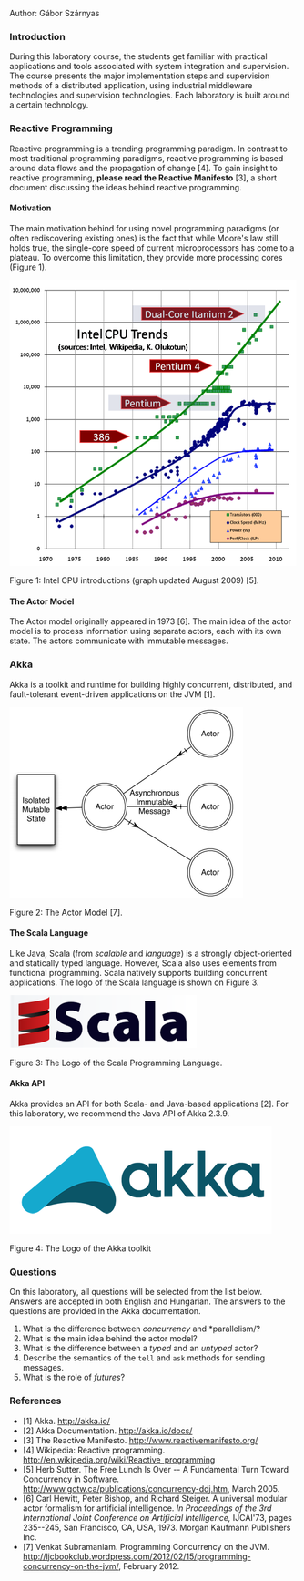 Author: Gábor Szárnyas

### Introduction

During this laboratory course, the students get familiar with practical applications and tools associated with system integration and supervision. The course presents the major implementation steps and supervision methods of a distributed application, using industrial middleware technologies and supervision technologies. Each laboratory is built around a certain technology.

### Reactive Programming

Reactive programming is a trending programming paradigm. In contrast to most traditional programming paradigms, reactive programming is based around data flows and the propagation of change [4]. To gain insight to reactive programming, **please read the Reactive Manifesto** [3], a short document discussing the ideas behind reactive programming.

#### Motivation

The main motivation behind for using novel programming paradigms (or often rediscovering existing ones) is the fact that while Moore's law still holds true, the single-core speed of current microprocessors has come to a plateau. To overcome this limitation, they provide more processing cores (Figure 1).

![](intlab/akka/transistor-count.png)

Figure 1: Intel CPU introductions (graph updated August 2009) [5].

#### The Actor Model

The Actor model originally appeared in 1973 [6]. The main idea of the actor model is to process information using separate actors, each with its own state. The actors communicate with immutable messages.

### Akka

Akka is a toolkit and runtime for building highly concurrent, distributed, and fault-tolerant event-driven applications on the JVM [1].

![](intlab/akka/actor-model.png)

Figure 2: The Actor Model [7].

#### The Scala Language

Like Java, Scala (from *scalable* and *language*) is a strongly object-oriented and statically typed language. However, Scala also uses elements from functional programming. Scala natively supports building concurrent applications. The logo of the Scala language is shown on Figure 3.

![](intlab/akka/scala-logo.png)

Figure 3: The Logo of the Scala Programming Language.

#### Akka API

Akka provides an API for both Scala- and Java-based applications [2]. For this laboratory, we recommend the Java API of Akka 2.3.9.

![](intlab/akka/akka-logo.png)

Figure 4: The Logo of the Akka toolkit

### Questions

On this laboratory, all questions will be selected from the list below. Answers are accepted in both English and Hungarian. The answers to the questions are provided in the Akka documentation.

1. What is the difference between *concurrency* and *parallelism/?
2. What is the main idea behind the actor model?
3. What is the difference between a *typed* and an *untyped* actor?
4. Describe the semantics of the `tell` and `ask` methods for sending messages.
5. What is the role of *futures*?

### References

* [1] Akka. <http://akka.io/>
* [2] Akka Documentation. <http://akka.io/docs/>
* [3] The Reactive Manifesto. <http://www.reactivemanifesto.org/>
* [4] Wikipedia: Reactive programming. <http://en.wikipedia.org/wiki/Reactive_programming>
* [5] Herb Sutter. The Free Lunch Is Over -- A Fundamental Turn Toward Concurrency in Software. <http://www.gotw.ca/publications/concurrency-ddj.htm>, March 2005.
* [6] Carl Hewitt, Peter Bishop, and Richard Steiger. A universal modular actor formalism for artificial intelligence. *In Proceedings of the 3rd International Joint Conference on Artificial Intelligence,* IJCAI'73, pages 235--245, San Francisco, CA, USA, 1973. Morgan Kaufmann Publishers Inc.
* [7] Venkat Subramaniam. Programming Concurrency on the JVM. <http://ljcbookclub.wordpress.com/2012/02/15/programming-concurrency-on-the-jvm/>, February 2012.